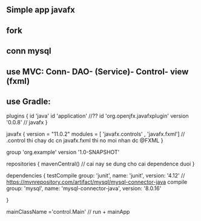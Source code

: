 ## Simple app javafx 

## fork 

## conn mysql

## use MVC: Conn- DAO- (Service)- Control- view (fxml)

## use Gradle: 

plugins {
    id 'java'
    id 'application'    //??
    id 'org.openjfx.javafxplugin' version '0.0.8'  // javafx 
}

javafx {
    version = "11.0.2"
    modules = [ 'javafx.controls' , 'javafx.fxml']
    // .control thi chay dc cn javafx.fxml thi no moi nhan dc @FXML
}

group 'org.example'
version '1.0-SNAPSHOT'

repositories {
    mavenCentral()
    // cai nay se dung cho cai dependence duoi
}

dependencies {
    testCompile group: 'junit', name: 'junit', version: '4.12'
    // https://mvnrepository.com/artifact/mysql/mysql-connector-java
    compile group: 'mysql', name: 'mysql-connector-java', version: '8.0.16'

}

mainClassName ='control.Main'    // run + mainApp
